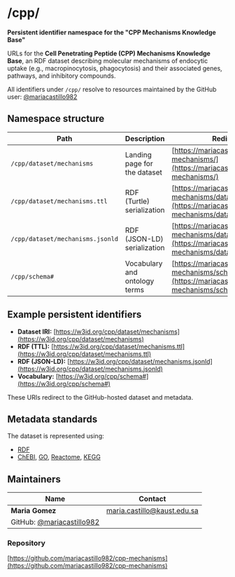 # /cpp/

**Persistent identifier namespace for the "CPP Mechanisms Knowledge Base"**

URLs for the **Cell Penetrating Peptide (CPP) Mechanisms Knowledge Base**, an RDF dataset describing molecular mechanisms of endocytic uptake (e.g., macropinocytosis, phagocytosis) and their associated genes, pathways, and inhibitory compounds.

All identifiers under `/cpp/` resolve to resources maintained by the GitHub user: [@mariacastillo982](https://github.com/mariacastillo982)

## Namespace structure

| Path | Description | Redirect target |
|------|--------------|-----------------|
| `/cpp/dataset/mechanisms` | Landing page for the dataset | [https://mariacastillo982.github.io/cpp-mechanisms/](https://mariacastillo982.github.io/cpp-mechanisms/) |
| `/cpp/dataset/mechanisms.ttl` | RDF (Turtle) serialization | [https://mariacastillo982.github.io/cpp-mechanisms/data/mechanisms.ttl](https://mariacastillo982.github.io/cpp-mechanisms/data/mechanisms.ttl) |
| `/cpp/dataset/mechanisms.jsonld` | RDF (JSON-LD) serialization | [https://mariacastillo982.github.io/cpp-mechanisms/data/mechanisms.jsonld](https://mariacastillo982.github.io/cpp-mechanisms/data/mechanisms.jsonld) |
| `/cpp/schema#` | Vocabulary and ontology terms | [https://mariacastillo982.github.io/cpp-mechanisms/schema](https://mariacastillo982.github.io/cpp-mechanisms/schema) |

## Example persistent identifiers

- **Dataset IRI:** [https://w3id.org/cpp/dataset/mechanisms](https://w3id.org/cpp/dataset/mechanisms)  
- **RDF (TTL):** [https://w3id.org/cpp/dataset/mechanisms.ttl](https://w3id.org/cpp/dataset/mechanisms.ttl)  
- **RDF (JSON-LD):** [https://w3id.org/cpp/dataset/mechanisms.jsonld](https://w3id.org/cpp/dataset/mechanisms.jsonld)  
- **Vocabulary:** [https://w3id.org/cpp/schema#](https://w3id.org/cpp/schema#)

These URIs redirect to the GitHub-hosted dataset and metadata.

## Metadata standards

The dataset is represented using:
- [RDF](https://www.w3.org/TR/rdf11-concepts/)
- [ChEBI](https://www.ebi.ac.uk/chebi/), [GO](http://geneontology.org/), [Reactome](https://reactome.org/), [KEGG](https://www.genome.jp/kegg/)

## Maintainers

| Name | Contact |
|------|---------|
| **Maria Gomez** | [maria.castillo@kaust.edu.sa](mailto:maria.castillo@kaust.edu.sa) |
| GitHub: [@mariacastillo982](https://github.com/mariacastillo982) |

### Repository
[https://github.com/mariacastillo982/cpp-mechanisms](https://github.com/mariacastillo982/cpp-mechanisms)

